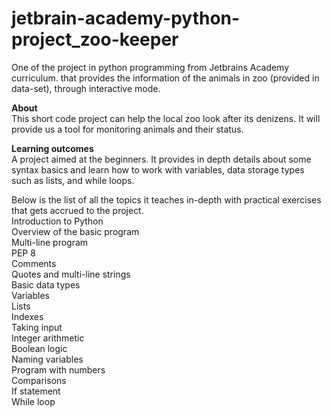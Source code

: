 # jetbrain-academy-python-project_zoo-keeper
One of the project in python programming from Jetbrains Academy curriculum. 
that provides the information of the animals in zoo (provided in data-set), through interactive mode.

<b>About</b><br>
This short code project can help the local zoo look after its denizens. It will provide us a tool for monitoring animals and their status.


<b>Learning outcomes</b><br>
A project aimed at the beginners. It provides in depth details about some syntax basics and learn how to work with variables, data storage types such as lists, and while loops.

Below is the list of all the topics it teaches in-depth with practical exercises that gets accrued to the project.<br>
Introduction to Python <br>
Overview of the basic program<br>
Multi-line program<br>
PEP 8<br>
Comments<br>
Quotes and multi-line strings<br>
Basic data types<br>
Variables<br>
Lists<br>
Indexes<br>
Taking input<br>
Integer arithmetic<br>
Boolean logic<br>
Naming variables<br>
Program with numbers<br>
Comparisons<br>
If statement<br>
While loop<br>




